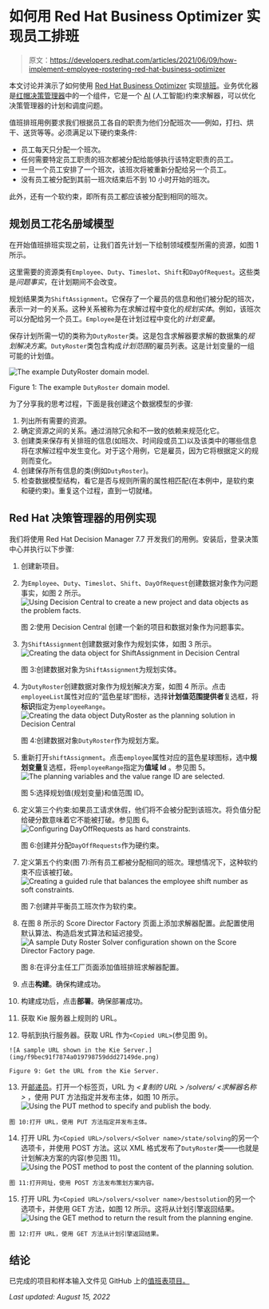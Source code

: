 # 如何用 Red Hat Business Optimizer 实现员工排班

> 原文：<https://developers.redhat.com/articles/2021/06/09/how-implement-employee-rostering-red-hat-business-optimizer>

本文讨论并演示了如何使用 [Red Hat Business Optimizer](https://access.redhat.com/documentation/en-us/red_hat_decision_manager/7.0/html/installing_and_configuring_red_hat_business_optimizer/optimizer-about-optimizer-con) 实现[排班](https://access.redhat.com/documentation/en-us/red_hat_decision_manager/7.1/html/running_and_modifying_the_employee_roster_starter_application_for_red_hat_business_optimizer_using_an_ide/optashift-er-overview-con)。业务优化器是[红帽决策管理器](/products/red-hat-decision-manager/overview)中的一个组件，它是一个 [AI](/topics/ai-ml) (人工智能)约束求解器，可以优化决策管理器的计划和调度问题。

值班排班用例要求我们根据员工各自的职责为他们分配班次——例如，打扫、烘干、送货等等。必须满足以下硬约束条件:

*   员工每天只分配一个班次。
*   任何需要特定员工职责的班次都被分配给能够执行该特定职责的员工。
*   一旦一个员工安排了一个班次，该班次将被重新分配给另一个员工。
*   没有员工被分配到其前一班次结束后不到 10 小时开始的班次。

此外，还有一个软约束，即所有员工都应该被分配到相同的班次。

## 规划员工花名册域模型

在开始值班排班实现之前，让我们首先计划一下绘制领域模型所需的资源，如图 1 所示。

这里需要的资源类有`Employee`、`Duty`、`Timeslot`、`Shift`和`DayOfRequest`。这些类是*问题事实*，在计划期间不会改变。

规划结果类为`ShiftAssignment`。它保存了一个雇员的信息和他们被分配的班次，表示一对一的关系。这种关系被称为在求解过程中变化的*规划实体*。例如，该班次可以分配给另一个员工。`Employee`是在计划过程中变化的*计划变量*。

保存计划所需一切的类称为`DutyRoster`类。这是包含求解器要求解的数据集的*规划解决方案*。`DutyRoster`类包含构成*计划范围*的雇员列表。这是计划变量的一组可能的计划值。

![The example DutyRoster domain model.](img/b27f0f9c4e297dca73c9225a85470c93.png)

Figure 1: The example `DutyRoster` domain model.

为了分享我的思考过程，下面是我创建这个数据模型的步骤:

1.  列出所有需要的资源。
2.  确定资源之间的关系。通过消除冗余和不一致的依赖来规范化它。
3.  创建类来保存有关排班的信息(如班次、时间段或员工)以及该类中的哪些信息将在求解过程中发生变化。对于这个用例，它是雇员，因为它将根据定义的规则而变化。
4.  创建保存所有信息的类(例如`DutyRoster`)。
5.  检查数据模型结构，看它是否与规则所需的属性相匹配(在本例中，是软约束和硬约束)。重复这个过程，直到一切就绪。

## Red Hat 决策管理器的用例实现

我们将使用 Red Hat Decision Manager 7.7 开发我们的用例。安装后，登录决策中心并执行以下步骤:

1.  创建新项目。
2.  为`Employee`、`Duty`、`Timeslot`、`Shift`、`DayOfRequest`创建数据对象作为问题事实，如图 2 所示。![Using Decision Central to create a new project and data objects as the problem facts.](img/40149a07c3060597a5b855179ead1b9a.png)

    图 2:使用 Decision Central 创建一个新的项目和数据对象作为问题事实。

    
3.  为`ShiftAssignment`创建数据对象作为规划实体，如图 3 所示。![Creating the data object for ShiftAssignment in Decision Central](img/98bbb2b6e41dd9b9f79b333804191a9d.png)

    图 3:创建数据对象为`ShiftAssignment`为规划实体。

4.  为`DutyRoster`创建数据对象作为规划解决方案，如图 4 所示。点击`employeeList`属性对应的“蓝色星球”图标，选择**计划值范围提供者**复选框，将**标识**指定为`employeeRange`。![Creating the data object DutyRoster as the planning solution in Decision Central](img/580398c5e6ce057a527c7556aa657668.png)

    图 4:创建数据对象`DutyRoster`作为规划方案。

    
5.  重新打开`shiftAssignment`。点击`employee`属性对应的蓝色星球图标，选中**规划变量**复选框，将`employeeRange`指定为**值域 Id** 。参见图 5。![The planning variables and the value range ID are selected.](img/7153bfb6f678658ac5dd8319dc3b83c4.png)

    图 5:选择规划值(规划变量)和值范围 ID。

    
6.  定义第三个约束:如果员工请求休假，他们将不会被分配到该班次。将负值分配给硬分数意味着它不能被打破。参见图 6。![Configuring DayOffRequests as hard constraints.](img/7249683bb0126e12e10ba449df973707.png)

    图 6:创建并分配`DayOffRequests`作为硬约束。

7.  定义第五个约束(图 7):所有员工都被分配相同的班次。理想情况下，这种软约束不应该被打破。![Creating a guided rule that balances the employee shift number as soft constraints.](img/573fa55e943273ce7f1cefe5c58c3715.png)

    图 7:创建并平衡员工班次作为软约束。

8.  在图 8 所示的 Score Director Factory 页面上添加求解器配置。此配置使用默认算法、构造启发式算法和延迟接受。![A sample Duty Roster Solver configuration shown on the Score Director Factory page.](img/ca4ddd7c6baf27010b2413db86b0942c.png)

    图 8:在评分主任工厂页面添加值班排班求解器配置。

9.  点击**构建**。确保构建成功。
10.  构建成功后，点击**部署**。确保部署成功。
11.  获取 Kie 服务器上规则的 URL。
12.  导航到执行服务器。获取 URL 作为`<Copied URL>`(参见图 9)。

    ![A sample URL shown in the Kie Server.](img/f9bec91f7874a019798759ddd27149de.png)

    Figure 9: Get the URL from the Kie Server.

13.  开[邮递员](https://www.postman.com/)。打开一个标签页，URL 为 *<复制的 URL > /solvers/ <求解器名称>* ，使用 PUT 方法指定并发布主体，如图 10 所示。![Using the PUT method to specify and publish the body.](img/a46832ef64c8d086acd6c9d1522ccaf4.png)

    图 10:打开 URL，使用 PUT 方法指定并发布主体。

14.  打开 URL 为`<Copied URL>/solvers/<Solver name>/state/solving`的另一个选项卡，并使用 POST 方法。这以 XML 格式发布了`DutyRoster`类——也就是计划解决方案的内容(参见图 11)。![Using the POST method to post the content of the planning solution.](img/3a863b852146e481671e6c61299820bf.png)

    图 11:打开网址，使用 POST 方法发布策划方案内容。

15.  打开 URL 为`<Copied URL>/solvers/<solver name>/bestsolution`的另一个选项卡，并使用 GET 方法，如图 12 所示。这将从计划引擎返回结果。![Using the GET method to return the result from the planning engine.](img/0b528150d8a67ea22f1584fea492a346.png)

    图 12:打开 URL，使用 GET 方法从计划引擎返回结果。

## 结论

已完成的项目和样本输入文件见 GitHub 上的[值班表项目。](https://github.com/likhia/DutyRosterProject)

*Last updated: August 15, 2022*